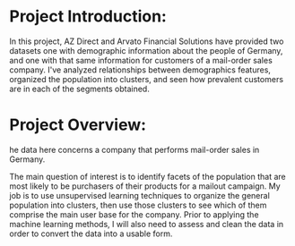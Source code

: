 
# Project Introduction:

In this project,  AZ Direct and Arvato Financial Solutions have provided two datasets one with demographic information about the people of Germany, and one with that same information for customers of a mail-order sales company. I've analyzed relationships between demographics features, organized the population into clusters, and seen how prevalent customers are in each of the segments obtained.

# Project Overview:
he data here concerns a company that performs mail-order sales in Germany.

The main question of interest is to identify facets of the population that are most likely to be purchasers of their products for a mailout campaign. My job is to use unsupervised learning techniques to organize the general population into clusters, then use those clusters to see which of them comprise the main user base for the company. Prior to applying the machine learning methods, I will also need to assess and clean the data in order to convert the data into a usable form.
